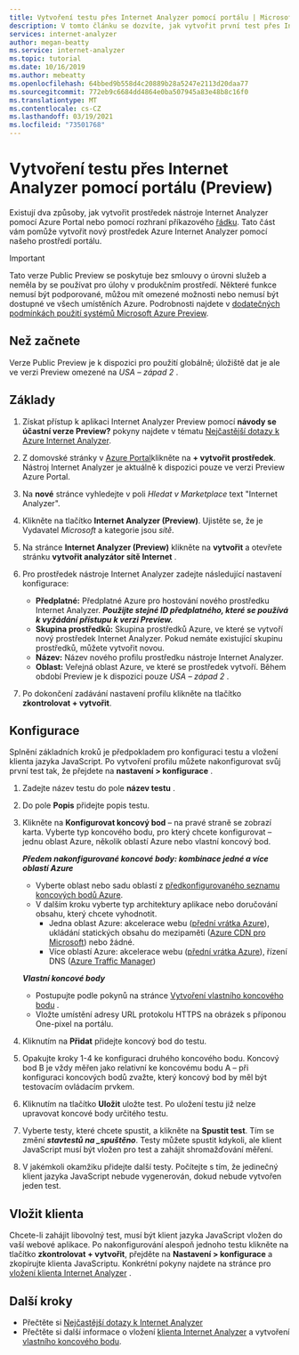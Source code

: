 ```yaml
---
title: Vytvoření testu přes Internet Analyzer pomocí portálu | Microsoft Docs
description: V tomto článku se dozvíte, jak vytvořit první test přes Internet Analyzer.
services: internet-analyzer
author: megan-beatty
ms.service: internet-analyzer
ms.topic: tutorial
ms.date: 10/16/2019
ms.author: mebeatty
ms.openlocfilehash: 64bbed9b558d4c20889b28a5247e2113d20daa77
ms.sourcegitcommit: 772eb9c6684dd4864e0ba507945a83e48b8c16f0
ms.translationtype: MT
ms.contentlocale: cs-CZ
ms.lasthandoff: 03/19/2021
ms.locfileid: "73501768"
---
```

# <a name="create-an-internet-analyzer-test-using-portal-preview"></a>Vytvoření testu přes Internet Analyzer pomocí portálu (Preview)

Existují dva způsoby, jak vytvořit prostředek nástroje Internet Analyzer pomocí Azure Portal nebo pomocí rozhraní příkazového [řádku](internet-analyzer-cli.md). Tato část vám pomůže vytvořit nový prostředek Azure Internet Analyzer pomocí našeho prostředí portálu.

> [!IMPORTANT]
> Tato verze Public Preview se poskytuje bez smlouvy o úrovni služeb a neměla by se používat pro úlohy v produkčním prostředí. Některé funkce nemusí být podporované, můžou mít omezené možnosti nebo nemusí být dostupné ve všech umístěních Azure. Podrobnosti najdete v [dodatečných podmínkách použití systémů Microsoft Azure Preview](https://azure.microsoft.com/support/legal/preview-supplemental-terms/).
>

## <a name="before-you-begin"></a>Než začnete

Verze Public Preview je k dispozici pro použití globálně; úložiště dat je ale ve verzi Preview omezené na *USA – západ 2* .

## <a name="basics"></a>Základy

1. Získat přístup k aplikaci Internet Analyzer Preview pomocí **návody se účastní verze Preview?** pokyny najdete v tématu [Nejčastější dotazy k Azure Internet Analyzer](internet-analyzer-faq.md).
2. Z domovské stránky v [Azure Portal](https://preview.portal.azure.com)klikněte na **+ vytvořit prostředek**. Nástroj Internet Analyzer je aktuálně k dispozici pouze ve verzi Preview Azure Portal.
3. Na **nové** stránce vyhledejte v poli *Hledat v Marketplace* text "Internet Analyzer".
4. Klikněte na tlačítko **Internet Analyzer (Preview)**. Ujistěte se, že je Vydavatel *Microsoft* a kategorie jsou *sítě*.
5. Na stránce **Internet Analyzer (Preview)** klikněte na **vytvořit** a otevřete stránku **vytvořit analyzátor sítě Internet** .
6. Pro prostředek nástroje Internet Analyzer zadejte následující nastavení konfigurace:

    * **Předplatné:** Předplatné Azure pro hostování nového prostředku Internet Analyzer. **_Použijte stejné ID předplatného, které se používá k vyžádání přístupu k verzi Preview._**
    * **Skupina prostředků:** Skupina prostředků Azure, ve které se vytvoří nový prostředek Internet Analyzer. Pokud nemáte existující skupinu prostředků, můžete vytvořit novou.
    * **Název:** Název nového profilu prostředku nástroje Internet Analyzer.
    * **Oblast:** Veřejná oblast Azure, ve které se prostředek vytvoří. Během období Preview je k dispozici pouze *USA – západ 2* .

7. Po dokončení zadávání nastavení profilu klikněte na tlačítko **zkontrolovat + vytvořit**.

## <a name="configuration"></a>Konfigurace

Splnění základních kroků je předpokladem pro konfiguraci testu a vložení klienta jazyka JavaScript. Po vytvoření profilu můžete nakonfigurovat svůj první test tak, že přejdete na **nastavení > konfigurace** .

1. Zadejte název testu do pole **název testu** .
2. Do pole **Popis** přidejte popis testu.
3. Klikněte na **Konfigurovat koncový bod** – na pravé straně se zobrazí karta. Vyberte typ koncového bodu, pro který chcete konfigurovat – jednu oblast Azure, několik oblastí Azure nebo vlastní koncový bod.

    >
    ***Předem nakonfigurované koncové body: kombinace jedné a více oblastí Azure***
    * Vyberte oblast nebo sadu oblastí z [předkonfigurovaného seznamu koncových bodů Azure](internet-analyzer-faq.md).
    * V dalším kroku vyberte typ architektury aplikace nebo doručování obsahu, který chcete vyhodnotit.
        * Jedna oblast Azure: akcelerace webu ([přední vrátka Azure](https://azure.microsoft.com/services/frontdoor/)), ukládání statických obsahu do mezipaměti ([Azure CDN pro Microsoft](https://azure.microsoft.com/services/cdn/)) nebo žádné.
        * Více oblastí Azure: akcelerace webu ([přední vrátka Azure](https://azure.microsoft.com/services/frontdoor/)), řízení DNS ([Azure Traffic Manager](https://azure.microsoft.com/services/traffic-manager/))  

    ***Vlastní koncové body***
    * Postupujte podle pokynů na stránce [Vytvoření vlastního koncového bodu](internet-analyzer-custom-endpoint.md) .
    * Vložte umístění adresy URL protokolu HTTPS na obrázek s příponou One-pixel na portálu.
    >

4. Kliknutím na **Přidat** přidejte koncový bod do testu.
5. Opakujte kroky 1-4 ke konfiguraci druhého koncového bodu. Koncový bod B je vždy měřen jako relativní ke koncovému bodu A – při konfiguraci koncových bodů zvažte, který koncový bod by měl být testovacím ovládacím prvkem.
6. Kliknutím na tlačítko **Uložit** uložte test. Po uložení testu již nelze upravovat koncové body určitého testu.
7. Vyberte testy, které chcete spustit, a klikněte na **Spustit test**. Tím se změní **_stav_*testů na _*_spuštěno_**. Testy můžete spustit kdykoli, ale klient JavaScript musí být vložen pro test a zahájit shromažďování měření.
8. V jakémkoli okamžiku přidejte další testy. Počítejte s tím, že jedinečný klient jazyka JavaScript nebude vygenerován, dokud nebude vytvořen jeden test.

## <a name="embed-client"></a>Vložit klienta

Chcete-li zahájit libovolný test, musí být klient jazyka JavaScript vložen do vaší webové aplikace. Po nakonfigurování alespoň jednoho testu klikněte na tlačítko **zkontrolovat + vytvořit**, přejděte na **Nastavení > konfigurace** a zkopírujte klienta JavaScriptu. Konkrétní pokyny najdete na stránce pro [vložení klienta Internet Analyzer](internet-analyzer-embed-client.md) .  

## <a name="next-steps"></a>Další kroky

* Přečtěte si [Nejčastější dotazy k Internet Analyzer](internet-analyzer-faq.md)
* Přečtěte si další informace o vložení [klienta Internet Analyzer](internet-analyzer-embed-client.md) a vytvoření [vlastního koncového bodu](internet-analyzer-custom-endpoint.md).
